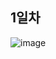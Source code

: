 ##  1일차
![image](https://user-images.githubusercontent.com/74644453/153813795-742cd29b-e5b5-4d7b-88ad-73034c8feadf.png)

##
